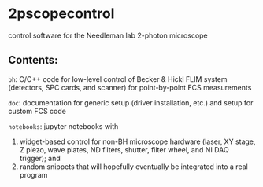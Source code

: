 # 2pscopecontrol

control software for the Needleman lab 2-photon microscope

## Contents:

`bh`: C/C++ code for low-level control of Becker & Hickl FLIM system (detectors, SPC cards, and scanner) for point-by-point FCS measurements

`doc`: documentation for generic setup (driver installation, etc.) and setup for custom FCS code

`notebooks`: jupyter notebooks with
1. widget-based control for non-BH microscope hardware (laser, XY stage, Z piezo, wave plates, ND filters, shutter, filter wheel, and NI DAQ trigger); and 
2. random snippets that will hopefully eventually be integrated into a real program
